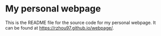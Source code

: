 # My personal webpage

This is the README file for the source code for my personal webpage. It can be found at <https://rzhou97.github.io/webpage/>. 

